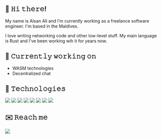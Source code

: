 ## 👋 𝙷𝚒 𝚝𝚑𝚎𝚛𝚎!

My name is Alsan Ali and I’m currently working as a freelance software engineer. I'm based in the Maldives.

I love writing networking code and other low-level stuff. My main language is Rust and I've been working wih it for years now.

## 🔭 𝙲𝚞𝚛𝚛𝚎𝚗𝚝𝚕𝚢 𝚠𝚘𝚛𝚔𝚒𝚗𝚐 𝚘𝚗
* WASM technologies
* Decentralized chat

## 🔧 𝚃𝚎𝚌𝚑𝚗𝚘𝚕𝚘𝚐𝚒𝚎𝚜
[![](https://img.shields.io/badge/OS-Qubes%20OS-success?style=for-the-badge&logo=linux)](https://www.qubes-os.org/)
[![](https://img.shields.io/badge/Lang-Rust-orange?style=for-the-badge&logo=rust)](https://www.rust-lang.org/)
[![](https://img.shields.io/badge/Lang-TypeScript-blue?style=for-the-badge&logo=typescript)](https://www.typescriptlang.org/)
[![](https://img.shields.io/badge/Lang-SASS-red?style=for-the-badge&logo=sass)](https://sass-lang.com/)
[![](https://img.shields.io/badge/Framework-Actix%2FAxum-white?style=for-the-badge&logo=html5)](https://actix.rs/)
[![](https://img.shields.io/badge/Framework-React-aqua?style=for-the-badge&logo=react)](https://reactjs.org/)
[![](https://img.shields.io/badge/Framework-Vue.js-aqua?style=for-the-badge&logo=vue.js)](https://vuejs.org/)
[![](https://img.shields.io/badge/Technology-WebAssembly-purple?style=for-the-badge&logo=webassembly)](https://webassembly.org/)

## ✉️ 𝚁𝚎𝚊𝚌𝚑 𝚖𝚎
[![](https://img.shields.io/badge/Email-alsanali%40stroberrysugar.com-success?style=for-the-badge&logo=gmail)](mailto:alsanali@stroberrysugar.com)
